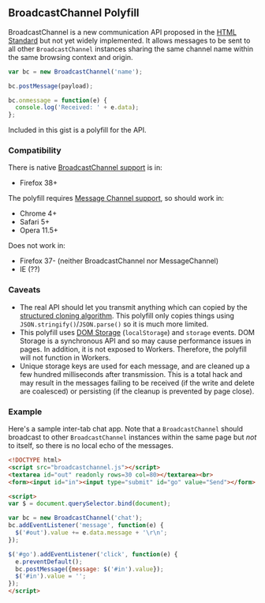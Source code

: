 BroadcastChannel Polyfill
-------------------------

BroadcastChannel is a new communication API proposed in the [HTML Standard](https://html.spec.whatwg.org/multipage/comms.html#broadcasting-to-other-browsing-contexts) but not yet widely implemented. It allows messages to be sent to all other `BroadcastChannel` instances sharing the same channel name within the same browsing context and origin.

```js
var bc = new BroadcastChannel('name');

bc.postMessage(payload);

bc.onmessage = function(e) {
  console.log('Received: ' + e.data);
};
```

Included in this gist is a polyfill for the API.

### Compatibility ###

There is native [BroadcastChannel support](http://caniuse.com/#feat=broadcastchannel) is in:

* Firefox 38+

The polyfill requires [Message Channel support](http://caniuse.com/#feat=channel-messaging), so should work in:

* Chrome 4+
* Safari 5+
* Opera 11.5+

Does not work in:

* Firefox 37- (neither BroadcastChannel nor MessageChannel)
* IE (??)

### Caveats ###
* The real API should let you transmit anything which can copied by the [structured cloning algorithm](https://html.spec.whatwg.org/multipage/infrastructure.html#structured-clone). This polyfill only copies things using `JSON.stringify()`/`JSON.parse()` so it is much more limited.
* This polyfill uses [DOM Storage](https://html.spec.whatwg.org/multipage/#toc-webstorage) (`localStorage`) and `storage` events. DOM Storage is a synchronous API and so may cause performance issues in pages. In addition, it is not exposed to Workers. Therefore, the polyfill will not function in Workers.
* Unique storage keys are used for each message, and are cleaned up a few hundred milliseconds after transmission. This is a total hack and may result in the messages failing to be received (if the write and delete are coalesced) or persisting (if the cleanup is prevented by page close).

### Example ###

Here's a sample inter-tab chat app. Note that a `BroadcastChannel` should broadcast to other `BroadcastChannel` instances within the same page but _not_ to itself, so there is no local echo of the messages.

```html
<!DOCTYPE html>
<script src="broadcastchannel.js"></script>
<textarea id="out" readonly rows=30 col=80></textarea><br>
<form><input id="in"><input type="submit" id="go" value="Send"></form>

<script>
var $ = document.querySelector.bind(document);

var bc = new BroadcastChannel('chat');
bc.addEventListener('message', function(e) {
  $('#out').value += e.data.message + '\r\n';
});

$('#go').addEventListener('click', function(e) {
  e.preventDefault();
  bc.postMessage({message: $('#in').value});
  $('#in').value = '';
});
</script>
```
